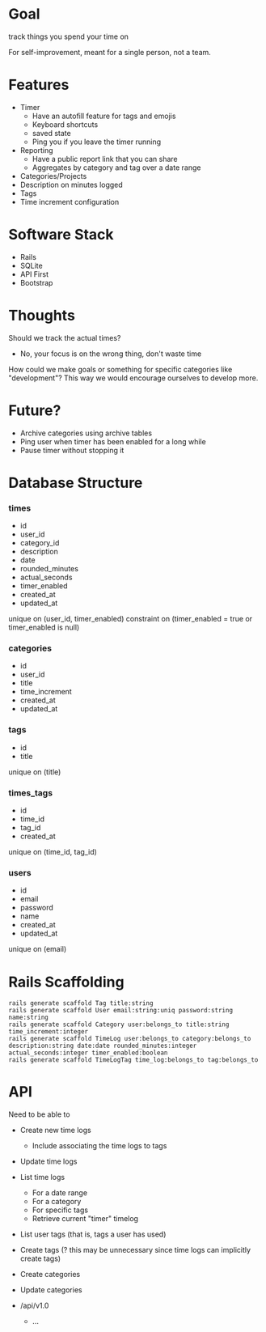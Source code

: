 # Goal

track things you spend your time on

For self-improvement, meant for a single person, not a team.

# Features
  - Timer
    - Have an autofill feature for tags and emojis
    - Keyboard shortcuts
    - saved state
    - Ping you if you leave the timer running
  - Reporting
    - Have a public report link that you can share
    - Aggregates by category and tag over a date range
  - Categories/Projects
  - Description on minutes logged
  - Tags
  - Time increment configuration

# Software Stack
  - Rails
  - SQLite
  - API First
  - Bootstrap

# Thoughts

Should we track the actual times?
  - No, your focus is on the wrong thing, don't waste time
  
How could we make goals or something for specific categories like "development"?  This way we would encourage ourselves to develop more.

# Future?

 - Archive categories using archive tables
 - Ping user when timer has been enabled for a long while
 - Pause timer without stopping it

# Database Structure

### times

 - id
 - user_id
 - category_id
 - description
 - date
 - rounded_minutes
 - actual_seconds
 - timer_enabled
 - created_at
 - updated_at

unique on (user_id, timer_enabled)
constraint on (timer_enabled = true or timer_enabled is null)

### categories

 - id
 - user_id
 - title
 - time_increment
 - created_at
 - updated_at

### tags

 - id
 - title 

unique on (title)

### times_tags

 - id
 - time_id
 - tag_id
 - created_at

unique on (time_id, tag_id)

### users

 - id
 - email
 - password
 - name
 - created_at
 - updated_at

unique on (email)

# Rails Scaffolding

    rails generate scaffold Tag title:string
    rails generate scaffold User email:string:uniq password:string name:string
    rails generate scaffold Category user:belongs_to title:string time_increment:integer
    rails generate scaffold TimeLog user:belongs_to category:belongs_to description:string date:date rounded_minutes:integer actual_seconds:integer timer_enabled:boolean
    rails generate scaffold TimeLogTag time_log:belongs_to tag:belongs_to

# API

Need to be able to

 - Create new time logs
     - Include associating the time logs to tags
 - Update time logs
 - List time logs
    - For a date range
    - For a category
    - For specific tags
    - Retrieve current "timer" timelog
 - List user tags (that is, tags a user has used)
 - Create tags (? this may be unnecessary since time logs can implicitly create tags)
 - Create categories
 - Update categories

 - /api/v1.0
     - ...